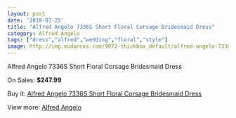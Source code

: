```yaml
---
layout: post
date: '2018-07-25'
title: "Alfred Angelo 7336S Short Floral Corsage Bridesmaid Dress"
category: Alfred Angelo
tags: ["dress","alfred","wedding","floral","style"]
image: http://img.eudances.com/9072-thickbox_default/alfred-angelo-7336s-short-floral-corsage-bridesmaid-dress.jpg
---
```

Alfred Angelo 7336S Short Floral Corsage Bridesmaid Dress

On Sales: **$247.99**
<a href="https://www.eudances.com/en/alfred-angelo/3051-alfred-angelo-7336s-short-floral-corsage-bridesmaid-dress.html"><amp-img layout="responsive" width="600" height="600" src="//img.eudances.com/9072-thickbox_default/alfred-angelo-7336s-short-floral-corsage-bridesmaid-dress.jpg" alt="Alfred Angelo 7336S Short Floral Corsage Bridesmaid Dress 0" /></a>
<a href="https://www.eudances.com/en/alfred-angelo/3051-alfred-angelo-7336s-short-floral-corsage-bridesmaid-dress.html"><amp-img layout="responsive" width="600" height="600" src="//img.eudances.com/9073-thickbox_default/alfred-angelo-7336s-short-floral-corsage-bridesmaid-dress.jpg" alt="Alfred Angelo 7336S Short Floral Corsage Bridesmaid Dress 1" /></a>

Buy it: [Alfred Angelo 7336S Short Floral Corsage Bridesmaid Dress](https://www.eudances.com/en/alfred-angelo/3051-alfred-angelo-7336s-short-floral-corsage-bridesmaid-dress.html "Alfred Angelo 7336S Short Floral Corsage Bridesmaid Dress")

View more: [Alfred Angelo](https://www.eudances.com/en/51-alfred-angelo "Alfred Angelo")